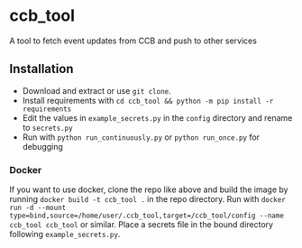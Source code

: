 # ccb_tool
 A tool to fetch event updates from CCB and push to other services

## Installation
 - Download and extract or use `git clone`.
 - Install requirements with `cd ccb_tool && python -m pip install -r requirements`
 - Edit the values in `example_secrets.py` in the `config` directory and rename to `secrets.py` 
 - Run with `python run_continuously.py` or `python run_once.py` for debugging

### Docker
 If you want to use docker, clone the repo like above and build the image by running `docker build -t ccb_tool .` in the repo directory. Run with `docker run -d --mount type=bind,source=/home/user/.ccb_tool,target=/ccb_tool/config --name ccb_tool ccb_tool` or similar. Place a secrets file in the bound directory following `example_secrets.py`.